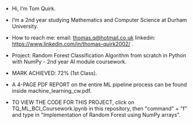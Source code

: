 - Hi, I’m Tom Quirk.

- I’m a 2nd year studying Mathematics and Computer Science at Durham University.

- How to reach me: email: thomas.q@hotmail.co.uk  linkedin: https://www.linkedin.com/in/thomas-quirk2002/ .

- Project: Random Forest Classification Algorithm from scratch in Python with NumPy - 2nd year AI module coursework.
  
- MARK ACHIEVED: 72% (1st Class).
  
- A 4-PAGE PDF REPORT on the entire ML pipeline process can be found inside machine_learning_cw.pdf.
  
- TO VIEW THE CODE FOR THIS PROJECT, click on TQ_ML_BCI_Coursework.ipynb in this repository, then "command" + "f" and type in "Implementation of Random Forest using NumPy arrays".

<!---
Tom-Quirk/Tom-Quirk is a ✨ special ✨ repository because its `README.md` (this file) appears on your GitHub profile.
You can click the Preview link to take a look at your changes.
--->
